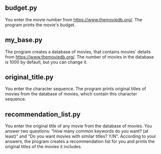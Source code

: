 budget.py
---------
You enter the movie number from https://www.themoviedb.org/. The program prints the movie's budget.

my_base.py
----------
The program creates a database of movies, that contains movies' details from https://www.themoviedb.org/. The number of movies in the database is 1000 by default, but you can change it.


original_title.py
-----------------
You enter the character sequence. The program prints original titles of movies from the database of movies, which contain this character sequence.

recommendation_list.py
----------------------
You enter the original title of any movie from the database of movies. You answer two questions: "How many common keywords do you want? (at least)" and "Do you want movies with similar titles? Y/N". According to your answers, the program creates a recommendation list for you and prints the original titles of the movies it includes.
